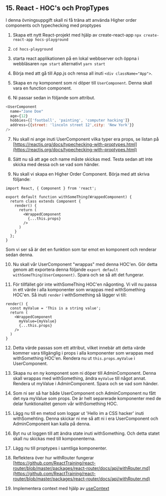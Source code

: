 ## 15. React - HOC's och PropTypes

I denna övningsuppgift skall ni få träna att använda Higher order components och typechecking med proptypes

1. Skapa ett nytt React-projekt med hjälp av create-react-app ```npx create-react-app hocs-playground```

1. ```cd hocs-playground```

1. starta react applikationen på en lokal webbserver och öppna i webbläsaren ```npm start``` alternativt ```yarn start```

1. Börja med att gå till App.js och rensa all inuti ```<div className="App">```.

1. Skapa en ny komponent som ni döper till ```UserComponent```. Denna skall vara en function component.

1. Ni passar sedan in följande som attribut.
```JavaScript
<UserComponent
  name="Jane Doe"
  age={12}
  hobbies={['football', 'painting', 'computer hacking']}
  address={{street: 'lincoln street 12',city: 'New York'}}
/>
```

7. Nu skall ni ange inuti UserComponent vilka typer era props, se listan på [https://reactjs.org/docs/typechecking-with-proptypes.html](https://reactjs.org/docs/typechecking-with-proptypes.html)

8. Sätt nu så att age och name måste skickas med. Testa sedan att inte skicka med dessa och se vad som händer.

9. Nu skall vi skapa en Higher Order Component. Börja med att skriva följande:
```
import React, { Component } from 'react';

export default function withSomeThing(WrappedComponent) {
  return class extends Component {
    render() {
      return (
        <WrappedComponent
          {...this.props}
        />
      )
    }
  };
}
```
Som vi ser så är det en funktion som tar emot en komponent och renderar sedan denna.

10. Nu skall vår UserComponent "wrappas" med denna HOC'en. Gör detta genom att exportera denna följande ```export default withSomeThing(UserComponent)```. Spara och se så att det fungerar.

11. För tillfället gör inte withSomeThing HOC'en någonting. Vi vill nu passa in ett värde i alla komponenter som wrappas med  withSomething HOC'en. Så inuti ```render``` i withSomething så lägger vi till:
```
render() {
  const myValue = 'This is a string value';
  return (
    <WrappedComponent
      myValue={myValue}
      {...this.props}
    />
  )
}
```

12. Detta värde passas som ett attribut, vilket innebär att detta värde kommer vara tillgänglig i props i alla komponenter som wrappas med withSomething HOC'en. Rendera nu ut ```this.props.myValue``` i UserComponent.

13. Skapa nu en ny komponent som ni döper till AdminComponent. Denna skall wrappas med withSomething, ändra ```myValue``` till något annat. Rendera ut myValue i AdminComponent. Spara och se vad som händer.

14. Som ni ser så har både UserComponent och AdminComponent nu fått det nya myValue som props. De är helt separerade komponenter med de delar funktionalitet genom vår withSomething HOC.

15. Lägg nu till en metod som loggar ut 'Hello im a CSS hacker' inuti withSomehting. Denna skickar ni me så att ni i era UserComponent och AdminComponent kan kalla på denna.

16. Byt nu ut loggen till att ändra state inuti withSomething. Och detta statet skall nu skickas med till komponenterna.

17. Lägg nu till proptypes i samtliga komponenter.

18. Reflektera över hur withRouter fungerar [https://github.com/ReactTraining/react-router/blob/master/packages/react-router/docs/api/withRouter.md](https://github.com/ReactTraining/react-router/blob/master/packages/react-router/docs/api/withRouter.md)

19. Implementera context med hjälp av <a href="https://reactjs.org/docs/hooks-reference.html#usecontext" target="_blank">useContext</a>

